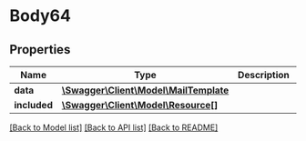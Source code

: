 # Body64

## Properties
Name | Type | Description | Notes
------------ | ------------- | ------------- | -------------
**data** | [**\Swagger\Client\Model\MailTemplate**](MailTemplate.md) |  | [optional] 
**included** | [**\Swagger\Client\Model\Resource[]**](Resource.md) |  | [optional] 

[[Back to Model list]](../../README.md#documentation-for-models) [[Back to API list]](../../README.md#documentation-for-api-endpoints) [[Back to README]](../../README.md)

